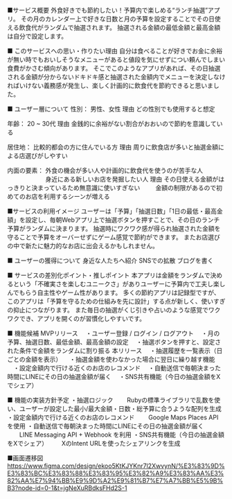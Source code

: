 ■サービス概要
外食好きでも節約したい！予算内で楽しめる“ランチ抽選”アプリ。
その月のカレンダー上で好きな日数と月の予算を設定することでその日使える飲食代がランダムで抽選されます。
抽選される金額の最低金額と最高金額は自分で設定します。


■ このサービスへの思い・作りたい理由
自分は食べることが好きでお金に余裕が無い時でもおいしそうなメニューがあると値段を気にせずについ頼んでしまい食費がかさむ傾向があります。
そこでこのようなアプリがあれば、その日抽選される金額が分からないドキドキ感と抽選された金額内でメニューを決定しなければいけない義務感が発生し、楽しく計画的に飲食代を節約できると思いました。


■ ユーザー層について
性別： 男性、女性
理由 どの性別でも使用すると想定

年齢： 20 ~ 30代
理由 金銭的に余裕がない割合がおおいので節約を意識している

居住地： 比較的都会の方に住んでいる方
理由 周りに飲食店が多いと抽選金額による店選びがしやすい

内面の要素： 外食の機会が多い人や計画的に飲食代を使うのが苦手な人
　　　　　　 身近にある新しいお店を発掘したい人
理由 その日使える金額がはっきりと決まっているため無意識に使いすぎない
　　 金額の制限があるので初めてのお店を利用するシーンが増える 


■サービスの利用イメージ
ユーザーは「予算」「抽選日数」「1日の最低・最高金額」を設定し、毎朝Webアプリ上で抽選ボタンを押すことで、その日のランチ予算がランダムに決まります。
抽選時にワクワク感が得られ抽選された金額を守ることで予算をオーバーせずにゲーム感覚で節約ができます。
またお店選びの中で新たに魅力的なお店に出会えるかもしれません。


■ ユーザーの獲得について
身近な人たちへ紹介
SNSでの拡散
ブログを書く


■ サービスの差別化ポイント・推しポイント
本アプリは金額をランダムで決めるという「不確実さを楽しむユニークさ」がありユーザーに予算内で工夫し楽しんでもらう自主性やゲーム性があります。
多くの節約アプリは記録型ですが、このアプリは「予算を守るための仕組みを先に設計」する点が新しく、使いすぎの抑止につながります。
また毎日の抽選がくじ引きや占いのような感覚でワクワクでき、アプリを開くのが習慣化しやすいです。


■ 機能候補
MVPリリース
　・ユーザー登録 / ログイン / ログアウト
　・月の予算、抽選日数、最低金額、最高金額の設定
　・抽選ボタンを押すと、設定された条件で金額をランダムに割り振る
本リリース
　・抽選履歴を一覧表示（日ごとの金額を表示）
　・抽選金額を使わなかった場合に翌日に繰り越す機能
　・設定金額内で行ける近くのお店のレコメンド
　・自動送信で毎朝決まった時間にLINEにその日の抽選金額が届く
　・SNS共有機能（今日の抽選金額をXでシェア）


■ 機能の実装方針予定
・抽選ロジック
　　Rubyの標準ライブラリで乱数を使い、ユーザーが設定した最小/最大金額・日数・総予算に合うような配列を生成
・設定金額内で行ける近くのお店のレコメンド
　　Google Maps Places API を使用
・自動送信で毎朝決まった時間にLINEにその日の抽選金額が届く
　　LINE Messaging API + Webhook を利用
・SNS共有機能（今日の抽選金額をXでシェア）
　　XのIntent URLを使ったシェアリンクを生成


■画面遷移図
https://www.figma.com/design/ekoo5KtKJYKnr7l2XwvynN/%E3%83%9D%E3%83%BC%E3%83%88%E3%83%95%E3%82%A9%E3%83%AA%E3%82%AA%E7%94%BB%E9%9D%A2%E9%81%B7%E7%A7%BB%E5%9B%B3?node-id=0-1&t=jgNeXuRBdksFHd2S-1
